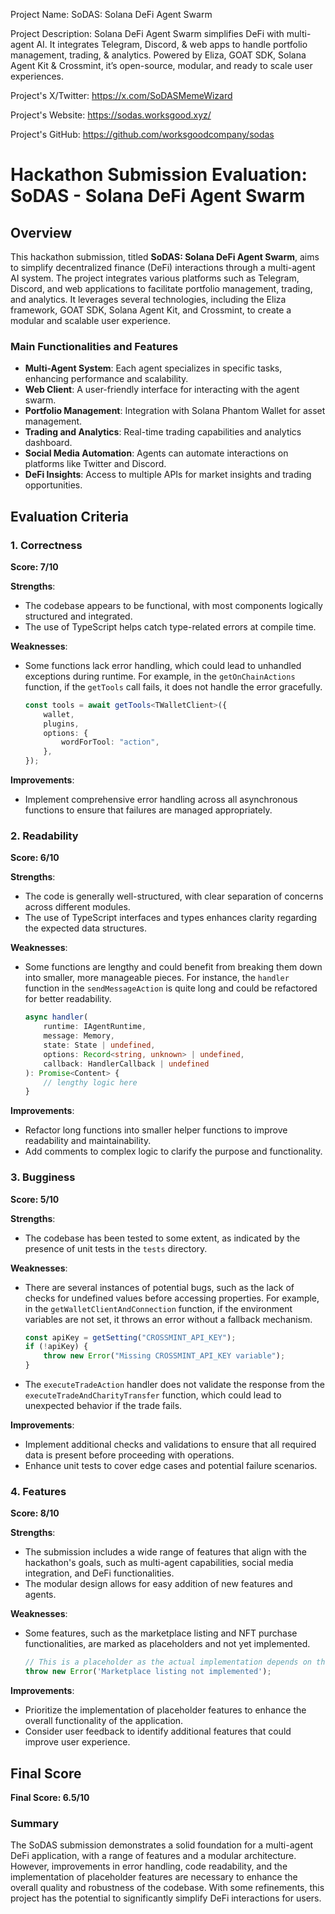 
Project Name: SoDAS: Solana DeFi Agent Swarm


Project Description: Solana DeFi Agent Swarm simplifies DeFi with multi-agent AI. It integrates Telegram, Discord, & web apps to handle portfolio management, trading, & analytics. Powered by Eliza, GOAT SDK, Solana Agent Kit & Crossmint, it’s open-source, modular, and ready to scale user experiences.


Project's X/Twitter: https://x.com/SoDASMemeWizard


Project's Website: https://sodas.worksgood.xyz/


Project's GitHub: https://github.com/worksgoodcompany/sodas






# Hackathon Submission Evaluation: SoDAS - Solana DeFi Agent Swarm

## Overview

This hackathon submission, titled **SoDAS: Solana DeFi Agent Swarm**, aims to simplify decentralized finance (DeFi) interactions through a multi-agent AI system. The project integrates various platforms such as Telegram, Discord, and web applications to facilitate portfolio management, trading, and analytics. It leverages several technologies, including the Eliza framework, GOAT SDK, Solana Agent Kit, and Crossmint, to create a modular and scalable user experience.

### Main Functionalities and Features
- **Multi-Agent System**: Each agent specializes in specific tasks, enhancing performance and scalability.
- **Web Client**: A user-friendly interface for interacting with the agent swarm.
- **Portfolio Management**: Integration with Solana Phantom Wallet for asset management.
- **Trading and Analytics**: Real-time trading capabilities and analytics dashboard.
- **Social Media Automation**: Agents can automate interactions on platforms like Twitter and Discord.
- **DeFi Insights**: Access to multiple APIs for market insights and trading opportunities.

## Evaluation Criteria

### 1. Correctness
**Score: 7/10**

**Strengths**:
- The codebase appears to be functional, with most components logically structured and integrated.
- The use of TypeScript helps catch type-related errors at compile time.

**Weaknesses**:
- Some functions lack error handling, which could lead to unhandled exceptions during runtime. For example, in the `getOnChainActions` function, if the `getTools` call fails, it does not handle the error gracefully.
  
  ```typescript
  const tools = await getTools<TWalletClient>({
      wallet,
      plugins,
      options: {
          wordForTool: "action",
      },
  });
  ```

**Improvements**:
- Implement comprehensive error handling across all asynchronous functions to ensure that failures are managed appropriately.

### 2. Readability
**Score: 6/10**

**Strengths**:
- The code is generally well-structured, with clear separation of concerns across different modules.
- The use of TypeScript interfaces and types enhances clarity regarding the expected data structures.

**Weaknesses**:
- Some functions are lengthy and could benefit from breaking them down into smaller, more manageable pieces. For instance, the `handler` function in the `sendMessageAction` is quite long and could be refactored for better readability.

  ```typescript
  async handler(
      runtime: IAgentRuntime,
      message: Memory,
      state: State | undefined,
      options: Record<string, unknown> | undefined,
      callback: HandlerCallback | undefined
  ): Promise<Content> {
      // lengthy logic here
  }
  ```

**Improvements**:
- Refactor long functions into smaller helper functions to improve readability and maintainability.
- Add comments to complex logic to clarify the purpose and functionality.

### 3. Bugginess
**Score: 5/10**

**Strengths**:
- The codebase has been tested to some extent, as indicated by the presence of unit tests in the `tests` directory.

**Weaknesses**:
- There are several instances of potential bugs, such as the lack of checks for undefined values before accessing properties. For example, in the `getWalletClientAndConnection` function, if the environment variables are not set, it throws an error without a fallback mechanism.

  ```typescript
  const apiKey = getSetting("CROSSMINT_API_KEY");
  if (!apiKey) {
      throw new Error("Missing CROSSMINT_API_KEY variable");
  }
  ```

- The `executeTradeAction` handler does not validate the response from the `executeTradeAndCharityTransfer` function, which could lead to unexpected behavior if the trade fails.

**Improvements**:
- Implement additional checks and validations to ensure that all required data is present before proceeding with operations.
- Enhance unit tests to cover edge cases and potential failure scenarios.

### 4. Features
**Score: 8/10**

**Strengths**:
- The submission includes a wide range of features that align with the hackathon's goals, such as multi-agent capabilities, social media integration, and DeFi functionalities.
- The modular design allows for easy addition of new features and agents.

**Weaknesses**:
- Some features, such as the marketplace listing and NFT purchase functionalities, are marked as placeholders and not yet implemented.

  ```typescript
  // This is a placeholder as the actual implementation depends on the marketplace SDK
  throw new Error('Marketplace listing not implemented');
  ```

**Improvements**:
- Prioritize the implementation of placeholder features to enhance the overall functionality of the application.
- Consider user feedback to identify additional features that could improve user experience.

## Final Score
**Final Score: 6.5/10**

### Summary
The SoDAS submission demonstrates a solid foundation for a multi-agent DeFi application, with a range of features and a modular architecture. However, improvements in error handling, code readability, and the implementation of placeholder features are necessary to enhance the overall quality and robustness of the codebase. With some refinements, this project has the potential to significantly simplify DeFi interactions for users.